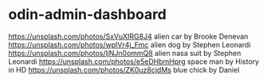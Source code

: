 # odin-admin-dashboard
https://unsplash.com/photos/SxVuXIRG8J4 alien car by Brooke Denevan
https://unsplash.com/photos/wpIVr4j_Fmc alien dog by Stephen Leonardi
https://unsplash.com/photos/ljNJn0ommQ8 alien nasa suit by Stephen Leonardi
https://unsplash.com/photos/e5eDHbmHprg space man by History in HD
https://unsplash.com/photos/ZK0uz8cjdMs blue chick by Daniel